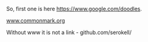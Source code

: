 <!--
 - SPDX-FileCopyrightText: 2022 Serokell <https://serokell.io>
 -
 - SPDX-License-Identifier: MPL-2.0
 -->
So, first one is here https://www.google.com/doodles.

www.commonmark.org

Without www it is not a link - github.com/serokell/
